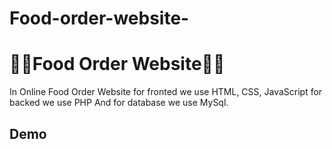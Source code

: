# Food-order-website-
# 🧑‍💻Food Order Website🧑‍💻

In Online Food Order Website for fronted we use HTML, CSS, JavaScript for backed we use PHP And for database we use MySql.


## Demo

